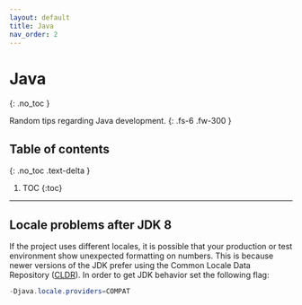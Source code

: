```yaml
---
layout: default
title: Java
nav_order: 2
---
```


# Java
{: .no_toc }

Random tips regarding Java development.
{: .fs-6 .fw-300 }

## Table of contents
{: .no_toc .text-delta }

1. TOC
{:toc}

---

## Locale problems after JDK 8

If the project uses different locales, it is possible that your production or test environment show unexpected formatting on numbers. This is because newer versions of the JDK prefer using the Common Locale Data Repository ([CLDR](https://cldr.unicode.org/)). In order to get JDK behavior set the following flag:

```java
-Djava.locale.providers=COMPAT
```

